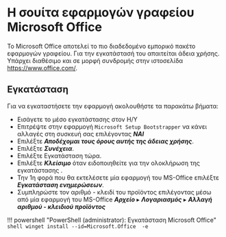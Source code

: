 # Η σουίτα εφαρμογών γραφείου Microsoft Office

Το Microsoft Office αποτελεί το πιο διαδεδομένο εμπορικό πακέτο εφαρμογών γραφείου. Για την εγκατάστασή του απαιτείται άδεια χρήσης. Υπάρχει διαθέσιμο και σε μορφή συνδρομής στην ιστοσελίδα <https://www.office.com/>.

## Εγκατάσταση

Για να εγκαταστήσετε την εφαρμογή ακολουθήστε τα παρακάτω βήματα:

- Εισάγετε το μέσο εγκατάστασης στον Η/Υ
- Επιτρέψτε στην εφαρμογή `Microsoft Setup Bootstrapper` να κάνει αλλαγές στη συσκευή σας επιλέγοντας ***ΝΑΙ***
- Επιλέξτε ***Αποδέχομαι τους όρους αυτής της άδειας χρήσης***.
- Επιλέξτε ***Συνέχεια***.
- Επιλέξτε Εγκατάσταση τώρα.
- Επιλέξτε ***Κλείσιμο*** όταν ειδοποιηθείτε για την ολοκλήρωση της εγκατάστασης .
- Την 1η φορά που θα εκτελέσετε μία εφαρμογή του MS-Office επιλέξτε ***Εγκατάσταση ενημερώσεων***.
- Συμπληρώστε τον αριθμό - κλειδί του προϊόντος επιλέγοντας μέσω από μία εφαρμογή του MS-Office ***Αρχείο*** ▸ ***Λογαριασμός*** ▸ ***Αλλαγή αριθμού - κλειδιού προϊόντος***

!!! powershell "PowerShell (administrator): Εγκατάσταση Microsoft Office"
    ```shell
    winget install --id=Microsoft.Office  -e
    ```
